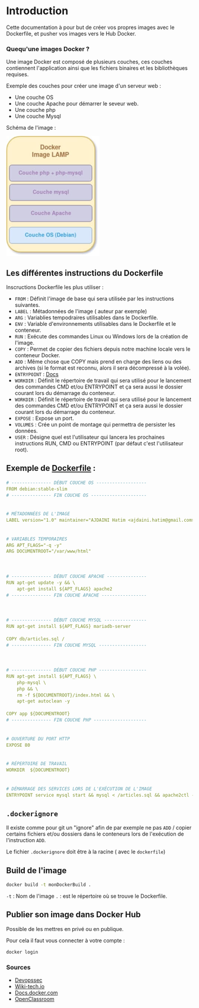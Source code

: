 # Introduction

Cette documentation à pour but de créer vos propres images avec le Dockerfile, et pusher vos images vers le Hub Docker.

### Quequ'une images Docker ?

 Une image Docker est composé de plusieurs couches, ces couches contiennent l'application ainsi que les fichiers binaires et les bibliothèques requises.

 Exemple des couches pour créer une image d'un serveur web :

 - Une couche OS
 - Une couche Apache pour démarrer le seveur web.
 - Une couche php 
 - Une couche Mysql

Schéma de l'image :

![Schéma image lamp](images/dockerImageLamp.jpg)

## Les différentes instructions du Dockerfile

Inscructions Dockerfile les plus utiliser :

-  `FROM` : Définit l'image de base qui sera utilisée par les instructions suivantes.
- `LABEL` : Métadonnées de l'image ( auteur par exemple)
- `ARG` : Variablies tempodraires utilisables dans le Dockerfile.
- `ENV` : Variable d'environnements utilisables dans le Dockerfile et le conteneur.
- `RUN` : Exécute des commandes Linux ou Windows lors de la création de l'image.
- `COPY` : Permet de copier des fichiers depuis notre machine locale vers le conteneur Docker.
- `ADD` : Même chose que COPY mais prend en charge des liens ou des archives (si le format est reconnu, alors il sera décompressé à la volée).
- `ENTRYPOINT` : [Docs](https://aws.amazon.com/fr/blogs/france/demystifier-entrypoint-et-cmd-dans-docker/)
- `WORKDIR` : Définit le répertoire de travail qui sera utilisé pour le lancement des commandes CMD et/ou ENTRYPOINT et ça sera aussi le dossier courant lors du démarrage du conteneur.
- `WORKDIR` : Définit le répertoire de travail qui sera utilisé pour le lancement des commandes CMD et/ou ENTRYPOINT et ça sera aussi le dossier courant lors du démarrage du conteneur.
- `EXPOSE` : Expose un port.
- `VOLUMES` : Crée un point de montage qui permettra de persister les données.
- `USER` : Désigne quel est l'utilisateur qui lancera les prochaines instructions RUN, CMD ou ENTRYPOINT (par défaut c'est l'utilisateur root).

## Exemple de [Dockerfile](https://devopssec.fr/article/creer-ses-propres-images-docker-dockerfile) :


```yaml
# --------------- DÉBUT COUCHE OS -------------------
FROM debian:stable-slim
# --------------- FIN COUCHE OS ---------------------


# MÉTADONNÉES DE L'IMAGE
LABEL version="1.0" maintainer="AJDAINI Hatim <ajdaini.hatim@gmail.com>"


# VARIABLES TEMPORAIRES
ARG APT_FLAGS="-q -y"
ARG DOCUMENTROOT="/var/www/html"



# --------------- DÉBUT COUCHE APACHE ---------------
RUN apt-get update -y && \
    apt-get install ${APT_FLAGS} apache2
# --------------- FIN COUCHE APACHE -----------------



# --------------- DÉBUT COUCHE MYSQL ----------------
RUN apt-get install ${APT_FLAGS} mariadb-server

COPY db/articles.sql /
# --------------- FIN COUCHE MYSQL ------------------



# --------------- DÉBUT COUCHE PHP ------------------
RUN apt-get install ${APT_FLAGS} \
    php-mysql \
    php && \
    rm -f ${DOCUMENTROOT}/index.html && \
    apt-get autoclean -y

COPY app ${DOCUMENTROOT}
# --------------- FIN COUCHE PHP --------------------


# OUVERTURE DU PORT HTTP
EXPOSE 80


# RÉPERTOIRE DE TRAVAIL
WORKDIR  ${DOCUMENTROOT}


# DÉMARRAGE DES SERVICES LORS DE L'EXÉCUTION DE L'IMAGE
ENTRYPOINT service mysql start && mysql < /articles.sql && apache2ctl -D FOREGROUND
```

## `.dockerignore`

Il existe comme pour git un "ignore" afin de par exemple ne pas `ADD` / copier certains fichiers et/ou dossiers dans le conteneurs lors de l'exécution de l'instruction `ADD`.

Le fichier `.dockerignore` doit être à la racine ( avec le `dockerfile`)
## Build de l'image

```bash
docker build -t monDockerBuild .
```

`-t` : Nom de l'image
`.` : est le répertoire où se trouve le Dockerfile.

## Publier son image dans Docker Hub

Possible de les mettres en privé ou en publique.

Pour cela il faut vous connecter à votre compte :

```bash
docker login
```

### Sources

- [Devopssec](https://devopssec.fr/article/creer-ses-propres-images-docker-dockerfile)
- [Wiki-tech.io](https://wiki-tech.io/Conteneurisation/Docker/Image)
- [Docs.docker.com](https://docs.docker.com/engine/reference/builder/)
- [OpenClassroom](https://openclassrooms.com/fr/courses/2035766-optimisez-votre-deploiement-en-creant-des-conteneurs-avec-docker/6211517-creez-votre-premier-dockerfile)

